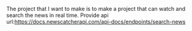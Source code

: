 The project that I want to make is to make a project that can watch and search the news in real time.
Provide api url:https://docs.newscatcherapi.com/api-docs/endpoints/search-news
